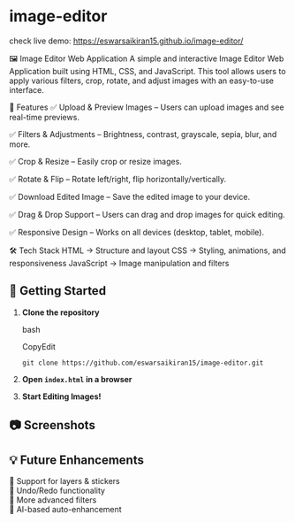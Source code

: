 # image-editor
check live demo: https://eswarsaikiran15.github.io/image-editor/

🖼️ Image Editor Web Application
A simple and interactive Image Editor Web Application built using HTML, CSS, and JavaScript. This tool allows users to apply various filters, crop, rotate, and adjust images with an easy-to-use interface.

📌 Features
✅ Upload & Preview Images – Users can upload images and see real-time previews.

✅ Filters & Adjustments – Brightness, contrast, grayscale, sepia, blur, and more.

✅ Crop & Resize – Easily crop or resize images.

✅ Rotate & Flip – Rotate left/right, flip horizontally/vertically.

✅ Download Edited Image – Save the edited image to your device.

✅ Drag & Drop Support – Users can drag and drop images for quick editing.

✅ Responsive Design – Works on all devices (desktop, tablet, mobile).

🛠️ Tech Stack
HTML → Structure and layout
CSS → Styling, animations, and responsiveness
JavaScript → Image manipulation and filters

## 🚀 Getting Started

1. **Clone the repository**
    
    bash
    
    CopyEdit
    
    `git clone https://github.com/eswarsaikiran15/image-editor.git`
    
2. **Open `index.html` in a browser**
3. **Start Editing Images!**

## 📷 Screenshots

  

  

## 💡 Future Enhancements

🔹 Support for layers & stickers  
🔹 Undo/Redo functionality  
🔹 More advanced filters  
🔹 AI-based auto-enhancement
